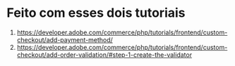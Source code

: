 # Feito com esses dois tutoriais

1. https://developer.adobe.com/commerce/php/tutorials/frontend/custom-checkout/add-payment-method/
2. https://developer.adobe.com/commerce/php/tutorials/frontend/custom-checkout/add-order-validation/#step-1-create-the-validator
